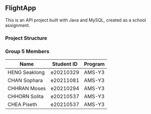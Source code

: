 <!DOCTYPE html>
<html>
<head>

</head>
<body>

<h2>FlightApp</h2>
<p>This is an API project built with Java and MySQL, created as a school assignment.</p>

<h3>Project Structure</h3>
<h3>Group 5 Members</h3>

<table>
  <thead>
    <tr>
      <th>Name</th>
      <th>Student ID</th>
      <th>Program</th>
    </tr>
  </thead>
  <tbody>
    <tr>
      <td>HENG Seaklong</td>
      <td>e20210329</td>
       <td>AMS-Y3</td>
    </tr>
        <tr>
      <td>CHAN Sophara</td>
      <td>e20211081</td>
           <td>AMS-Y3</td>
    </tr>
      <tr>
      <td>CHHRAN Moses</td>
      <td>e20210294</td>
         <td>AMS-Y3</td>
    </tr>
        <tr>
      <td>CHHORN Solita </td>
      <td>e20210537</td>
           <td>AMS-Y3</td>
    </tr>
          <tr>
      <td>CHEA Piseth </td>
      <td>e20210537</td>
             <td>AMS-Y3</td>
    </tr>
  </tbody>
</table>

</body>
</html>
